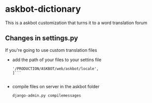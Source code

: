 # askbot-dictionary
This is a askbot customization that turns it to a word translation forum

## Changes in settings.py
If you're going to use custom translation files 
* add the path of your files to your settins file

  ```LOCALE_PATHS = [
  '/PRODUCTION/ASKBOT/web/askbot/locale',
  ]```


* compile files on server in the askbot folder

  ```django-admin.py compilemessages``` 
